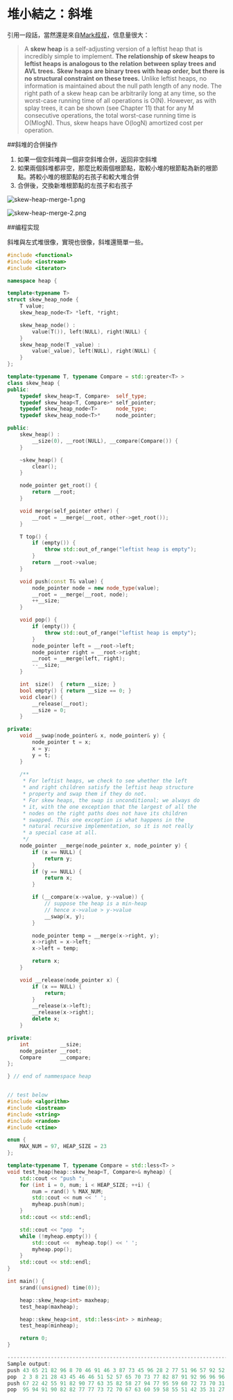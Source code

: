 堆小結之：斜堆
====
引用一段話，當然還是來自[Mark叔叔](http://users.cis.fiu.edu/~weiss/)，信息量很大：

> A **skew heap** is a self-adjusting version of a leftist heap that is incredibly simple to implement. **The relationship of skew heaps to leftist heaps is analogous to the relation between splay trees and AVL trees.** **Skew heaps are binary trees with heap order, but there is no structural constraint on these trees.** Unlike leftist heaps, no information is maintained about the null path length of any node. The right path of a skew heap can be arbitrarily long at any time, so the worst-case running time of all operations is O(N). However, as with splay trees, it can be shown (see Chapter 11) that for any M consecutive operations, the total worst-case running time is O(MlogN). Thus, skew heaps have O(logN) amortized cost per operation.

##斜堆的合併操作

1. 如果一個空斜堆與一個非空斜堆合併，返回非空斜堆
2. 如果兩個斜堆都非空，那麼比較兩個根節點，取較小堆的根節點為新的根節點。將較小堆的根節點的右孩子和較大堆合併
3. 合併後，交換新堆根節點的左孩子和右孩子

![skew-heap-merge-1.png](https://github.com/g7tianyi/my-acm-solutions/blob/master/images/skew-heap-1.png)

![skew-heap-merge-2.png](https://github.com/g7tianyi/my-acm-solutions/blob/master/images/skew-heap-2.png)

##编程实现

斜堆與左式堆很像，實現也很像，斜堆還簡單一些。

```C++
#include <functional>
#include <iostream>
#include <iterator>

namespace heap {

template<typename T>
struct skew_heap_node {
    T value;
    skew_heap_node<T> *left, *right;

    skew_heap_node() :
        value(T()), left(NULL), right(NULL) {
    }
    skew_heap_node(T _value) :
        value(_value), left(NULL), right(NULL) {
    }
};

template<typename T, typename Compare = std::greater<T> >
class skew_heap {
public:
    typedef skew_heap<T, Compare>  self_type;
    typedef skew_heap<T, Compare>* self_pointer;
    typedef skew_heap_node<T>      node_type;
    typedef skew_heap_node<T>*     node_pointer;

public:
    skew_heap() :
        __size(0), __root(NULL), __compare(Compare()) {
    }

    ~skew_heap() {
        clear();
    }

    node_pointer get_root() {
        return __root;
    }

    void merge(self_pointer other) {
        __root = __merge(__root, other->get_root());
    }

    T top() {
        if (empty()) {
            throw std::out_of_range("leftist heap is empty");
        }
        return __root->value;
    }

    void push(const T& value) {
        node_pointer node = new node_type(value);
        __root = __merge(__root, node);
        ++__size;
    }

    void pop() {
        if (empty()) {
            throw std::out_of_range("leftist heap is empty");
        }
        node_pointer left = __root->left;
        node_pointer right = __root->right;
        __root = __merge(left, right);
        --__size;
    }

    int  size()  { return __size; }
    bool empty() { return __size == 0; }
    void clear() {
        __release(__root);
        __size = 0;
    }

private:
    void __swap(node_pointer& x, node_pointer& y) {
        node_pointer t = x;
        x = y;
        y = t;
    }
	
	/**
	 * For leftist heaps, we check to see whether the left
	 * and right children satisfy the leftist heap structure
	 * property and swap them if they do not.
	 * For skew heaps, the swap is unconditional; we always do
	 * it, with the one exception that the largest of all the
	 * nodes on the right paths does not have its children 
	 * swapped. This one exception is what happens in the
	 * natural recursive implementation, so it is not really
	 * a special case at all.
	 */
    node_pointer __merge(node_pointer x, node_pointer y) {
        if (x == NULL) {
            return y;
        }
        if (y == NULL) {
            return x;
        }

        if (__compare(x->value, y->value)) {
            // suppose the heap is a min-heap
            // hence x->value > y->value
            __swap(x, y);
        }

        node_pointer temp = __merge(x->right, y);
        x->right = x->left;
        x->left = temp;

        return x;
    }

    void __release(node_pointer x) {
        if (x == NULL) {
            return;
        }
        __release(x->left);
        __release(x->right);
        delete x;
    }

private:
    int          __size;
    node_pointer __root;
    Compare      __compare;
};

} // end of nammespace heap


// test below
#include <algorithm>
#include <iostream>
#include <string>
#include <random>
#include <ctime>

enum {
    MAX_NUM = 97, HEAP_SIZE = 23
};

template<typename T, typename Compare = std::less<T> >
void test_heap(heap::skew_heap<T, Compare>& myheap) {
    std::cout << "push ";
    for (int i = 0, num; i < HEAP_SIZE; ++i) {
        num = rand() % MAX_NUM;
        std::cout << num << ' ';
        myheap.push(num);
    }
    std::cout << std::endl;

    std::cout << "pop  ";
    while (!myheap.empty()) {
        std::cout <<  myheap.top() << ' ';
        myheap.pop();
    }
    std::cout << std::endl;
}

int main() {
    srand((unsigned) time(0));

    heap::skew_heap<int> maxheap;
    test_heap(maxheap);

    heap::skew_heap<int, std::less<int> > minheap;
    test_heap(minheap);

    return 0;
}

-------------------------------------------------------------------------
Sample output:
push 43 65 21 82 96 8 70 46 91 46 3 87 73 45 96 28 2 77 51 96 57 92 52 
pop  2 3 8 21 28 43 45 46 46 51 52 57 65 70 73 77 82 87 91 92 96 96 96 
push 67 22 42 55 91 82 90 77 63 35 82 58 27 94 77 95 59 60 72 73 70 31 51 
pop  95 94 91 90 82 82 77 77 73 72 70 67 63 60 59 58 55 51 42 35 31 27 22 
```
